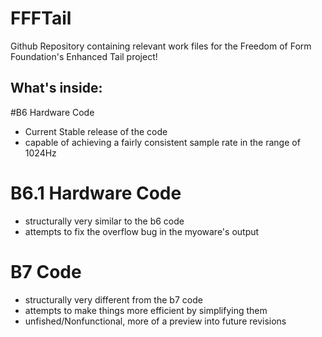 # FFFTail
Github Repository containing relevant work files for the Freedom of Form Foundation's Enhanced Tail project!

## What's inside:
#B6 Hardware Code
- Current Stable release of the code
- capable of achieving a fairly consistent sample rate in the range of 1024Hz

# B6.1 Hardware Code
- structurally very similar to the b6 code
- attempts to fix the overflow bug in the myoware's output

# B7 Code
- structurally very different from the b7 code
- attempts to make things more efficient by simplifying them
- unfished/Nonfunctional, more of a preview into future revisions
